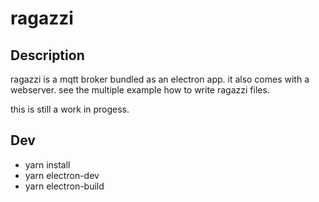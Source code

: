 # ragazzi

## Description

ragazzi is a mqtt broker bundled as an electron app. it also comes with a webserver. see the multiple example how to write ragazzi files.

this is still a work in progess.

## Dev

- yarn install
- yarn electron-dev
- yarn electron-build
